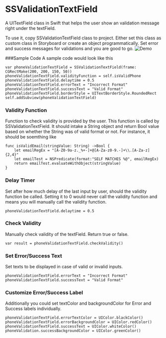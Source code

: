 # SSValidationTextField
A UITextField class in Swift that helps the user show an validation message right under the textField. 

To use it, copy SSValidationTextField class to project. Either set this class as custom class in Storyboard or create an object programmatically. Set error and success messages for validations and you are good to go.
![Demo](https://github.com/shamasshahid/SSRadioButtonsController/blob/master/demoRadioButtons.gif?raw=true)


###Sample Code
A sample code would look like this


```
var phoneValidationTextField = SSValidationTextField(frame: CGRectMake(200, 200, 150, 50))
phoneValidationTextField.validityFunction = self.isValidPhone
phoneValidationTextField.delaytime = 0.5
phoneValidationTextField.errorText = "Incorrect Format"
phoneValidationTextField.successText = "Valid Format"
phoneValidationTextField.borderStyle = UITextBorderStyle.RoundedRect
self.addSubview(phoneValidationTextField)
```

### Validity Function
Function to check validity is provided by the user. This function is called by SSValidationTextField. It should intake a String object and return Bool value based on whether the String was of valid format or not. For instance, it should be soemthing like 
```
func isValidEmail(stringValue: String) ->Bool {
    let emailRegEx = "[A-Z0-9a-z._%+-]+@[A-Za-z0-9.-]+\\.[A-Za-z]{2,4}"
    let emailTest = NSPredicate(format:"SELF MATCHES %@", emailRegEx)
    return emailTest.evaluateWithObject(stringValue)
}
```

### Delay Timer
Set after how much delay of the last input by user, should the validity function be called. Setting it to 0 would never call the validity function and means you will manually call the validity function. 


```
phoneValidationTextField.delaytime = 0.5
```

### Check Validity
Manually check validity of the textField. Return true or false. 

```
var result = phoneValidationTextField.checkValidity()
```

### Set Error/Success Text
Set texts to be displayed in case of valid or invalid inputs. 
```
phoneValidationTextField.errorText = "Incorrect Format"
phoneValidationTextField.successText = "Valid Format"
```

### Customize Error/Success Label
Additionally you could set textColor and backgroundColor for Error and Success labels individually. 
```
phoneValidationTextField.errorTextColor = UIColor.blackColor()
phoneValidationTextField.errorBackgroundColor = UIColor.redColor()
phoneValidationTextField.successText = UIColor.whiteColor()
phoneValidation.successBackgroundColor = UIColor.greenColor()
```